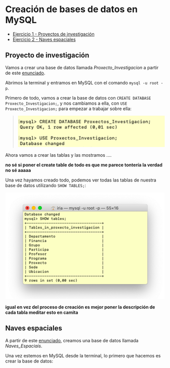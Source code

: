 # Creación de bases de datos en MySQL

- [Ejercicio 1 - Proyectos de investigación](#e1)
- [Ejercicio 2 - Naves espaciales](#e2)

<a name="e1"></a>
## Proyecto de investigación
Vamos a crear una base de datos llamada *Proxecto_Investigacion* a partir de este [enunciado](https://github.com/davidgchaves/first-steps-with-git-and-github-wirtz-asir1-and-dam1/tree/master/exercicios-ddl/1-proxectos-de-investigacion). 

Abrimos la terminal y entramos en MySQL con el comando `mysql -u root -p`. 

Primero de todo, vamos a crear la base de datos con `CREATE DATABASE Proxecto_Investigacion;`, y nos cambiamos a ella, con `USE Proxecto_Investigacion;` para empezar a trabajar sobre ella:

>![Crear Proxecto Investigacion](https://github.com/iriagonzalez25/Bases-de-datos-2/blob/master/Fotos/crear%20db%20proyecto.png)

Ahora vamos a crear las tablas y las mostramos ....

**no sé si poner el create table de todo es que me parece tontería la verdad no sé aaaaa** 

Una vez hayamos creado todo, podemos ver todas las tablas de nuestra base de datos utilizando `SHOW TABLES;`: 

![Tablas](https://github.com/iriagonzalez25/Bases-de-datos-2/blob/master/Fotos/tablas%20investigacion.png)

**igual en vez del proceso de creación es mejor poner la descripción de cada tabla meditar esto en camita** 

<a name="e2"></a>
## Naves espaciales
A partir de este [enunciado](https://github.com/davidgchaves/first-steps-with-git-and-github-wirtz-asir1-and-dam1/tree/master/exercicios-ddl/2-naves-espaciais), creamos una base de datos llamada *Naves_Espaciais*. 

Una vez estemos en MySQL desde la terminal, lo primero que hacemos es crear la base de datos:
